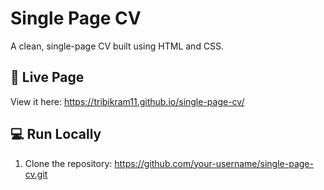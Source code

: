  
# Single Page CV

A clean, single-page CV built using HTML and CSS.

## 🚀 Live Page
View it here: https://tribikram11.github.io/single-page-cv/

## 💻 Run Locally
1. Clone the repository:
    https://github.com/your-username/single-page-cv.git
   
